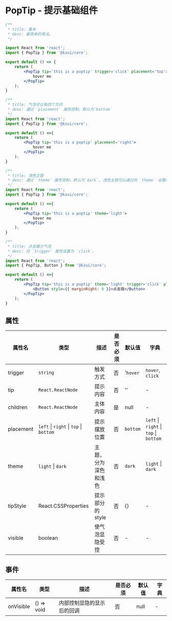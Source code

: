 # PopTip - 提示基础组件


```jsx
/**
 * title: 基本
 * desc: 最简单的用法。
 */

import React from 'react';
import { PopTip } from '@kzui/core';

export default () => { 
    return (
        <PopTip tip='this is a poptip' trigger='click' placement='top'>
            hover me
        </PopTip>
    );
}
```

```jsx
/**
 * title: 气泡可以有四个方向
 * desc: 通过 `placement` 属性控制，默认为`bottom`
 */
import React from 'react';
import { PopTip } from '@kzui/core';

export default () =>{ 
    return (
        <PopTip tip='this is a poptip' placement='right'>
            hover me
        </PopTip>
    );
}
```


```jsx
/**
 * title: 浅色主题
 * desc: 通过 `theme` 属性控制，默认为`dark`, 浅色主题可以通过将 `theme` 设置成 `light`。
 */
import React from 'react';
import { PopTip } from '@kzui/core';

export default () =>{ 
    return (
        <PopTip tip='this is a poptip' theme='light'>
            hover me
        </PopTip>
    );
}
```

```jsx
/**
 * title: 点击展示气泡
 * desc: 将 `trigger` 属性设置为 `click`。
 */
import React from 'react';
import { PopTip, Button } from '@kzui/core';

export default () =>{ 
    return (
        <PopTip tip='this is a poptip' theme='light' trigger='click' placement='top'>
            <Button style={{ marginRight: 0 }}>点击我</Button>
        </PopTip>
    );
}
```




## 属性

属性名 | 类型 | 描述 | 是否必须 | 默认值 | 字典 |  
------- | ------- | ------- | ------- | ------- | ------- |
trigger | `string` | 触发方式 | 否 | '`hover` | `hover`, `click`|
tip | `React.ReactNode` | 提示内容 | 否 | '' | - |
children | `React.ReactNode` | 主体内容 | 是 | null | - |
placement | `left` \| `right` \| `top` \| `bottom` | 提示摆放位置  | 否 | `bottom` | `left` \| `right` \| `top` \| `bottom` |
theme | `light` \| `dark` | 主题，分为深色和浅色 | 否 | `dark` | `light` \| `dark` |
tipStyle | React.CSSProperties | 提示部分的 style | 否 | {} | - |
visible | boolean | 使气泡显隐受控 | 否 | - | - |

## 事件

属性名 | 类型 | 描述 | 是否必须 | 默认值 | 字典 |  
------- | ------- | ------- | ------- | ------- | ------- |
onVisible | () => void  | 内部控制显隐的显示后的回调 | 否 | null | - |
